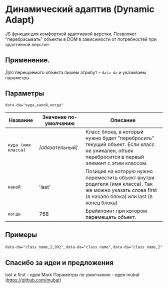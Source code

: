 # Динамический адаптив (Dynamic Adapt)
JS функция для комфортной адаптивной верстки. Позволяет "перебрасывать" объекты в DOM в зависимости от потребностей при адаптивной верстке.

## Применение.
Для перещаемого объекта пишем атрибут - `data-da` и указываем параметры 

## Параметры

`data-da="куда,какой,когда"`

Название | Значение по-умолчанию | Описание
------------- | ------------- | ------------- 
`куда (имя класса)` | _\[обязательный\]_ | Класс блока, в который нужно будет "перебросить" текущий объект. Если класс не уникален, объек перебросится в первый элемент с этим классом.
`какой` | 'last' | Позиция на которую нужно переместить объект внутри родителя (имя класса). Так же можно указать слова first (в начало блока) или last (в конец блока)
`когда` | 768 | Брейкпоинт при котором перемещать объект.

## Примеры

`data-da="class_name,2,992"`, `data-da="class_name"`, `data-da="class_name,2"`


## Спасибо за идеи и предложения
last и first - идея Mark
Параметры по умолчанию - идея mubat (https://github.com/mubat)
